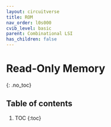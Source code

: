 ```yaml
---
layout: circuitverse
title: ROM
nav_order: l0s000
cvib_level: basic
parent: Combinational LSI
has_children: false
---
```


# Read-Only Memory
{: .no_toc}

## Table of contents

1. TOC
{:toc}
